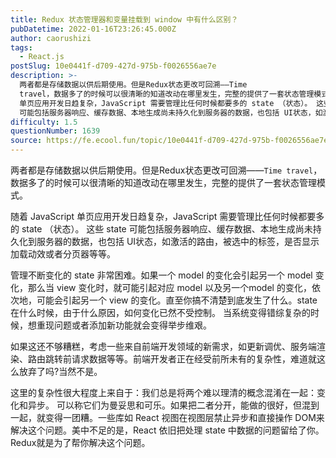 ```yaml
---
title: Redux 状态管理器和变量挂载到 window 中有什么区别？
pubDatetime: 2022-01-16T23:26:45.000Z
author: caorushizi
tags:
  - React.js
postSlug: 10e0441f-d709-427d-975b-f0026556ae7e
description: >-
  两者都是存储数据以供后期使用。但是Redux状态更改可回溯——Time
  travel，数据多了的时候可以很清晰的知道改动在哪里发生，完整的提供了一套状态管理模式。 随着 JavaScript
  单页应用开发日趋复杂，JavaScript 需要管理比任何时候都要多的 state （状态）。 这些 state
  可能包括服务器响应、缓存数据、本地生成尚未持久化到服务器的数据，也包括 UI状态，如激活的路由
difficulty: 1.5
questionNumber: 1639
source: https://fe.ecool.fun/topic/10e0441f-d709-427d-975b-f0026556ae7e
---
```


两者都是存储数据以供后期使用。但是Redux状态更改可回溯——`Time travel`，数据多了的时候可以很清晰的知道改动在哪里发生，完整的提供了一套状态管理模式。

随着 JavaScript 单页应用开发日趋复杂，JavaScript 需要管理比任何时候都要多的 state （状态）。 这些 state 可能包括服务器响应、缓存数据、本地生成尚未持久化到服务器的数据，也包括 UI状态，如激活的路由，被选中的标签，是否显示加载动效或者分页器等等。

管理不断变化的 state 非常困难。如果一个 model 的变化会引起另一个 model 变化，那么当 view 变化时，就可能引起对应 model 以及另一个model 的变化，依次地，可能会引起另一个 view 的变化。直至你搞不清楚到底发生了什么。state 在什么时候，由于什么原因，如何变化已然不受控制。 当系统变得错综复杂的时候，想重现问题或者添加新功能就会变得举步维艰。

如果这还不够糟糕，考虑一些来自前端开发领域的新需求，如更新调优、服务端渲染、路由跳转前请求数据等等。前端开发者正在经受前所未有的复杂性，难道就这么放弃了吗?当然不是。

这里的复杂性很大程度上来自于：我们总是将两个难以理清的概念混淆在一起：变化和异步。 可以称它们为曼妥思和可乐。如果把二者分开，能做的很好，但混到一起，就变得一团糟。一些库如 React 视图在视图层禁止异步和直接操作 DOM来解决这个问题。美中不足的是，React 依旧把处理 state 中数据的问题留给了你。Redux就是为了帮你解决这个问题。
